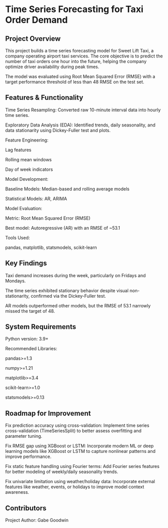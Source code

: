 # Time Series Forecasting for Taxi Order Demand
## Project Overview
This project builds a time series forecasting model for Sweet Lift Taxi, a company operating airport taxi services. The core objective is to predict the number of taxi orders one hour into the future, helping the company optimize driver availability during peak times.

The model was evaluated using Root Mean Squared Error (RMSE) with a target performance threshold of less than 48 RMSE on the test set.

## Features & Functionality
Time Series Resampling: Converted raw 10-minute interval data into hourly time series.

Exploratory Data Analysis (EDA): Identified trends, daily seasonality, and data stationarity using Dickey-Fuller test and plots.

Feature Engineering:

Lag features

Rolling mean windows

Day of week indicators

Model Development:

Baseline Models: Median-based and rolling average models

Statistical Models: AR, ARIMA

Model Evaluation:

Metric: Root Mean Squared Error (RMSE)

Best model: Autoregressive (AR) with an RMSE of ~53.1

Tools Used:

pandas, matplotlib, statsmodels, scikit-learn

## Key Findings
Taxi demand increases during the week, particularly on Fridays and Mondays.

The time series exhibited stationary behavior despite visual non-stationarity, confirmed via the Dickey-Fuller test.

AR models outperformed other models, but the RMSE of 53.1 narrowly missed the target of 48.

## System Requirements
Python version: 3.9+

Recommended Libraries:

pandas>=1.3

numpy>=1.21

matplotlib>=3.4

scikit-learn>=1.0

statsmodels>=0.13

## Roadmap for Improvement
Fix prediction accuracy using cross-validation: Implement time series cross-validation (TimeSeriesSplit) to better assess overfitting and parameter tuning.

Fix RMSE gap using XGBoost or LSTM: Incorporate modern ML or deep learning models like XGBoost or LSTM to capture nonlinear patterns and improve performance.

Fix static feature handling using Fourier terms: Add Fourier series features for better modeling of weekly/daily seasonality trends.

Fix univariate limitation using weather/holiday data: Incorporate external features like weather, events, or holidays to improve model context awareness.

## Contributors
Project Author: Gabe Goodwin
